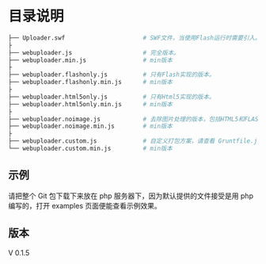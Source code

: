 目录说明
========================

```bash
├── Uploader.swf                      # SWF文件，当使用Flash运行时需要引入。
├
├── webuploader.js                    # 完全版本。
├── webuploader.min.js                # min版本
├
├── webuploader.flashonly.js          # 只有Flash实现的版本。
├── webuploader.flashonly.min.js      # min版本
├
├── webuploader.html5only.js          # 只有Html5实现的版本。
├── webuploader.html5only.min.js      # min版本
├
├── webuploader.noimage.js            # 去除图片处理的版本，包括HTML5和FLASH.
├── webuploader.noimage.min.js        # min版本
├
├── webuploader.custom.js             # 自定义打包方案，请查看 Gruntfile.js，满足移动端使用。
└── webuploader.custom.min.js         # min版本
```

## 示例

请把整个 Git 包下载下来放在 php 服务器下，因为默认提供的文件接受是用 php 编写的，打开 examples 页面便能查看示例效果。

## 版本

V 0.1.5